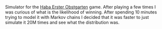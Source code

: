 Simulator for the [Haba Erster Obstgarten](https://www.haba.de/de_DE/meine-ersten-spiele-erster-obstgarten--004655) game. 
After playing a few times I was curious of what is the likelihood of winning.
After spending 10 minutes trying to model it with Markov chains I decided that it was faster to just simulate it 20M times and see what the distribution was.
